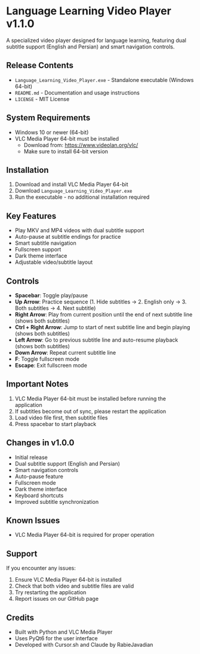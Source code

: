 # Language Learning Video Player v1.1.0

A specialized video player designed for language learning, featuring dual subtitle support (English and Persian) and smart navigation controls.

## Release Contents
- `Language_Learning_Video_Player.exe` - Standalone executable (Windows 64-bit)
- `README.md` - Documentation and usage instructions
- `LICENSE` - MIT License

## System Requirements
- Windows 10 or newer (64-bit)
- VLC Media Player 64-bit must be installed
  - Download from: https://www.videolan.org/vlc/
  - Make sure to install 64-bit version

## Installation
1. Download and install VLC Media Player 64-bit
2. Download `Language_Learning_Video_Player.exe`
3. Run the executable - no additional installation required

## Key Features
- Play MKV and MP4 videos with dual subtitle support
- Auto-pause at subtitle endings for practice
- Smart subtitle navigation
- Fullscreen support
- Dark theme interface
- Adjustable video/subtitle layout

## Controls
- **Spacebar**: Toggle play/pause
- **Up Arrow**: Practice sequence (1. Hide subtitles → 2. English only → 3. Both subtitles → 4. Next subtitle)
- **Right Arrow**: Play from current position until the end of next subtitle line (shows both subtitles)
- **Ctrl + Right Arrow**: Jump to start of next subtitle line and begin playing (shows both subtitles)
- **Left Arrow**: Go to previous subtitle line and auto-resume playback (shows both subtitles)
- **Down Arrow**: Repeat current subtitle line
- **F**: Toggle fullscreen mode
- **Escape**: Exit fullscreen mode

## Important Notes
1. VLC Media Player 64-bit must be installed before running the application
2. If subtitles become out of sync, please restart the application
3. Load video file first, then subtitle files
4. Press spacebar to start playback

## Changes in v1.0.0
- Initial release
- Dual subtitle support (English and Persian)
- Smart navigation controls
- Auto-pause feature
- Fullscreen mode
- Dark theme interface
- Keyboard shortcuts
- Improved subtitle synchronization

## Known Issues
- VLC Media Player 64-bit is required for proper operation

## Support
If you encounter any issues:
1. Ensure VLC Media Player 64-bit is installed
2. Check that both video and subtitle files are valid
3. Try restarting the application
4. Report issues on our GitHub page

## Credits
- Built with Python and VLC Media Player
- Uses PyQt6 for the user interface
- Developed with Cursor.sh and Claude by RabieJavadian